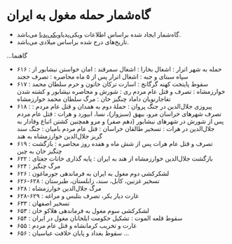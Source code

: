 # گاه‌شمار حمله مغول به ایران

- گاه‌شمار ایجاد شده براساس اطلاعات ویکی‌پدیا[ویکی‌پدیا](https://w.wiki/DHYp) می‌باشد.
- تاریخ‌های درج شده براساس میلادی می‌باشد.


...گاهنما
- ۶۱۶
  : حمله به شهر اترار
  : اشغال بخارا
  : اشغال سمرقند
  : امان خواستن نیشابور از سپاه سبتای و جبه
  : اشغال اترار پس از ۵ ماه محاصره
  : تصرف خجند
- ۶۱۷
  : سقوط پایتخت کهنه گرگانج
  : اسارت ترکان خاتون و حرم سلطان محمد خوارزمشاه
  :	تصرف و قتل عام مردم ری
  : شورش و محاصره نیشابور و کشته شدن تغاجارنویان داماد چنگیز خان
  : مرگ سلطان محمد خوارزمشاه
- ۶۱۸
  : پیروزی جلال‌الدین در جنگ پروان
  : حملهٔ دوم به همدان و قتل عام مردم
  : تصرف شهرهای خراسان مرو، بیهق (سبزوار)، نسا، ابیورد و هرات
  : قتل عام مردم پس از شورش در شهرهای نیشابور (دهم صفر) و مرو همچنین کشتن اتباع وفادار به جلال‌الدین در هرات
  : تسخیر طالقان خراسان
  : قتل عام مردم بامیان
  : جنگ سند گریز جلال‌الدین خوارزمشاه به هند
- ۶۱۹
  : تصرف و قتل عام هرات پس از شش ماه و هفده روز محاصره
  : بازگشت چنگیز خان به چین
- ۶۲۲
  : بازگشت جلال‌الدین خوارزمشاه از هند به ایران
  :	پایه گذاری خانات جغتای
- ۶۲۴
  : مرگ چنگیز
- ۶۲۶
  : لشکرکشی دوم مغول به ایران به فرماندهی جورماغون
- ۶۲۶-۶۲۸
  : تسخیر غزنین، کابل، سند، زابلستان، طبرستان
- ۶۲۸
  : مرگ جلال‌الدین خوارزمشاه
- ۶۲۸-۶۲۹
  : غارت دیار بکر، تصرف بتلیس و مراغه
- ۶۳۳
  : تسخیر اصفهان
- ۶۵۳
  : لشکرکشی سوم مغول به فرماندهی هلاکو خان
- ۶۵۴
  : سقوط قلعه الموت
  : تشکیل حکومت ایلخانان مغول در ایران
- ۶۵۵
  : غارت و تخریب کرمانشاه و قتل عام مردم
- ۶۵۶
  : سقوط بغداد و پایان خلافت عباسیان
...